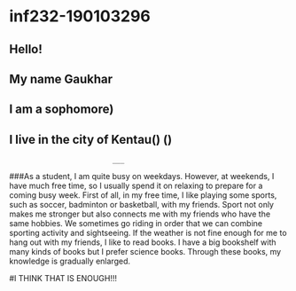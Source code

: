 # inf232-190103296

## Hello!
## My name Gaukhar
## I am a sophomore)
## I live in the city of Kentau()   ()
                              ___

###As a student, I am quite busy on weekdays. However, at weekends, I have much free time, so I usually spend it on relaxing to prepare for a coming busy week. First of all, in my free time, I like playing some sports, such as soccer, badminton or basketball, with my friends. Sport not only makes me stronger but also connects me with my friends who have the same hobbies. We sometimes go riding in order that we can combine sporting activity and sightseeing. If the weather is not fine enough for me to hang out with my friends, I like to read books. I have a big bookshelf with many kinds of books but I prefer science books. Through these books, my knowledge is gradually enlarged. 


#I THINK THAT IS ENOUGH!!!
